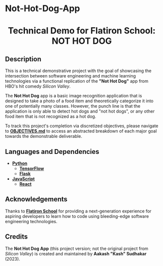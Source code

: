 # Not-Hot-Dog-App

<h1 align="center">Technical Demo for Flatiron School: NOT HOT DOG</h1>

## Description

This is a technical demonstrative project with the goal of showcasing the intersection between software engineering and machine learning technologies via a functional replication of the **"Not Hot Dog"** app from HBO's hit comedy _Silicon Valley_. 

The **Not Hot Dog** app is a basic image recognition application that is designed to take a photo of a food item and theoretically categorize it into one of potentially many classes. However, the punch line is that the application is only able to detect hot dogs and "not hot dogs", or any other food item that is not recognized as a hot dog. 

To track this project's completion via discretized objectives, please navigate to **[OBJECTIVES.md](OBJECTIVES.md)** to access an abstracted breakdown of each major goal towards the demonstrable deliverable.

## Languages and Dependencies

* **[Python](https://docs.python.org/3/)**
    * **[TensorFlow](https://www.tensorflow.org/api_docs)**
    * **[Flask](https://flask.palletsprojects.com/en/2.3.x/)**
* **[JavaScript](https://developer.mozilla.org/en-US/docs/Web/JavaScript)**
	* **[React](https://react.dev/)**

## Acknowledgements

Thanks to **[Flatiron School](https://flatironschool.com/welcome-to-flatiron-school/)** for providing a next-generation experience for aspiring developers to learn how to code using bleeding-edge software engineering technologies. 

## Credits

The **Not Hot Dog App** (this project version; not the original project from _Silicon Valley_) is created and maintained by **Aakash "Kash" Sudhakar** (2023).